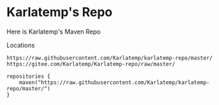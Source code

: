 # Karlatemp's Repo

Here is Karlatemp's Maven Repo

Locations
```text
https://raw.githubusercontent.com/Karlatemp/karlatemp-repo/master/
https://gitee.com/Karlatemp/Karlatemp-repo/raw/master/
```

```text
repositories {
    maven("https://raw.githubusercontent.com/Karlatemp/karlatemp-repo/master/")
}
```

